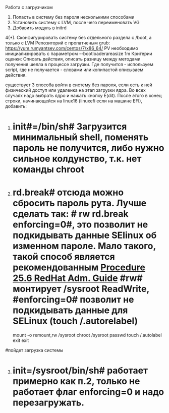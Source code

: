Работа с загрузчиком
1. Попасть в систему без пароля несколькими способами
2. Установить систему с LVM, после чего переименовать VG
3. Добавить модуль в initrd

4(*). Сконфигурировать систему без отдельного раздела с /boot, а только с LVM
Репозиторий с пропатченым grub: https://yum.rumyantsev.com/centos/7/x86_64/
PV необходимо инициализировать с параметром --bootloaderareasize 1m
Критерии оценки: Описать действия, описать разницу между методами получения шелла в процессе загрузки.
Где получится - используем script, где не получается - словами или копипастой описываем действия.

существует 3 способа войти в систему без пароля, если есть к ней физический доступ или удаленка на этап загрузки ядра. Во всех случаях надо выбрать ядро и нажать кнопку E(dit). После этого в конец строки, начинающейся на linux16 (linuxefi если на машине EFI), добавить:

1. # init#=/bin/sh# Загрузится минимальный shell, поменять пароль не получится, либо нужно сильное колдунство, т.к. нет команды chroot

2. # rd.break# отсюда можно сбросить пароль рута. Лучше сделать так: # rw rd.break enforcing=0#, это позволит не подкидывать данные SElinux об изменном пароле. Мало такого, такой способ является рекомендованным [Procedure 25.6 RedHat Adm. Guide](https://access.redhat.com/documentation/en-us/red_hat_enterprise_linux/7/html/system_administrators_guide/sec-terminal_menu_editing_during_boot#proc-Resetting_the_Root_Password_Using_rd.break#Procedure%2025.6.) #rw# монтирует /sysroot ReadWrite, #enforcing=0# позволит не подкидывать данные для SELinux (touch /.autorelabel)

    mount -o remount,rw /sysroot
    chroot /sysroot
    passwd
    touch /.autolabel
    exit
    exit
  
#пойдет загрузка системы
  
3. # init=/sysroot/bin/sh# работает примерно как п.2, только не работает флаг enforcing=0 и надо перезагружать.


